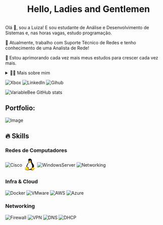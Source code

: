 <!--título-->
<div id="user-content-toc">
  <ul align="center">
    <summary><h1 style="display: inline-block">Hello, Ladies and Gentlemen</h1></summary>
</div>

<!-- Presentation -->
<p>
 Olá 👋, sou a Luiza! E sou estudante de Análise e Desenvolvimento de Sistemas e, nas horas vagas, estudo programação.

🌱 Atualmente, trabalho com Suporte Técnico de Redes e tenho conhecimento de uma Analista de Rede!

🔭 Estou aprimorando cada vez mais meus estudos para crescer cada vez mais.


</p>

<!-- Dropdown -->
<details>
  <summary>👨‍💻 Mais sobre mim</summary>

  - 💬 Tenho 20 anos e ainda estou aprendendo inglês, considerando meu nível como básico. Possuo amplo conhecimento em redes e estou me aprimorando bastante em Python. Já concluí diversos cursos, incluindo Assistente de Tecnologias da Informação e Formação em Redes. Tenho um bom entendimento da parte física do computador e utilizo Python frequentemente para automação e configuração de redes de computadores.

  - ⚡ Eu gosto de jogar e passar bastante tempo com minha família. Também gosto de estudar na maior parte do tempo, e minha principal motivação sempre foi minha família. Acredito que nossos interesses pessoais contribuem para uma percepção mais refinada das coisas e para a resolução de problemas.
</details>

<!-- Links -->
![Xbox](https://img.shields.io/badge/xbox-%23107C10.svg?style=for-the-badge&logo=xbox&logoColor=white)
![LinkedIn](https://img.shields.io/badge/git-%23F05033.svg?style=for-the-badge&logo=git&logoColor=white)
![Gihub](https://img.shields.io/badge/github-%23121011.svg?style=for-the-badge&logo=github&logoColor=white)

<!-- GithubStats -->
![VariableBee GitHub stats](https://github-readme-stats.vercel.app/api?username=variablebee&show_icons=true&theme=gotham)

<!-- Portfolio -->
## Portfolio:

<!-- GIF -->
  ![Image](https://github.com/user-attachments/assets/8b3808a9-0bef-4df9-b907-e0a54093c496)

## 🔥 Skills
<!-- Skills: Networking -->
  <div style="flex-basis: 48%;">
  <h3>Redes de Computadores</h3>
  <img align="center" alt="Cisco" height="40" width="40" src="https://upload.wikimedia.org/wikipedia/commons/6/64/Cisco_logo.svg">
  <img align="center" alt="Linux" height="40" width="40" src="https://raw.githubusercontent.com/devicons/devicon/master/icons/linux/linux-original.svg">
  <img align="center" alt="WindowsServer" height="40" width="40" src="https://cdn.jsdelivr.net/gh/devicons/devicon/icons/windows11/windows11-original.svg">
  <img align="center" alt="Networking" height="40" width="40" src="https://cdn-icons-png.flaticon.com/512/2798/2798007.png">
</div>
  
  <!-- Skills: Tools & Frameworks -->
 <div style="flex-basis: 48%;">
  <h3>Infra & Cloud</h3>
  <img align="center" alt="Docker" height="40" width="40" src="https://cdn.jsdelivr.net/gh/devicons/devicon/icons/docker/docker-original.svg">
  <img align="center" alt="VMware" height="40" width="40" src="https://upload.wikimedia.org/wikipedia/commons/9/9e/VMware_logo.svg">
  <img align="center" alt="AWS" height="40" width="40" src="https://upload.wikimedia.org/wikipedia/commons/9/93/Amazon_Web_Services_Logo.svg">
  <img align="center" alt="Azure" height="40" width="40" src="https://cdn.jsdelivr.net/gh/devicons/devicon/icons/azure/azure-original.svg">
</div>
  
  <!-- Skills: Libraries -->
  <div style="flex-basis: 48%;">
  <h3>Networking</h3>
  <img align="center" alt="Firewall" height="40" width="40" src="https://cdn-icons-png.flaticon.com/512/484/484662.png">
  <img align="center" alt="VPN" height="40" width="40" src="https://cdn-icons-png.flaticon.com/512/906/906361.png">
  <img align="center" alt="DNS" height="40" width="40" src="https://cdn-icons-png.flaticon.com/512/888/888064.png">
  <img align="center" alt="DHCP" height="40" width="40" src="https://cdn-icons-png.flaticon.com/512/2798/2798007.png">
</div>

